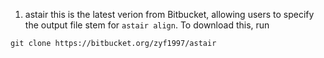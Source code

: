 1. astair
this is the latest verion from Bitbucket, allowing users to specify the output file stem for `astair align`.
To download this, run
```shell
git clone https://bitbucket.org/zyf1997/astair
```
